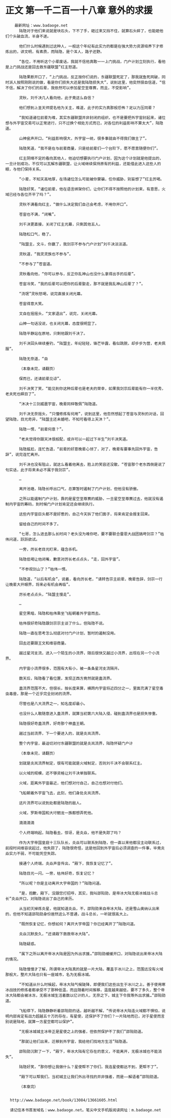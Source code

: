 # 正文 第一千二百一十八章 意外的求援
        最新网址：www.badaoge.net
          陆隐对于他们来说就是块石头，下不了手，砸过来又挡不住，就算石头碎了，也能砸他们个头破血流，半身不遂。
      
          他们什么时候遇到过这种人，一般这个年纪有此实力的都是在强大势力资源培养下才修炼出的，讲文明，有素质，而陆隐，是个浑人，路子还野。
      
          “各位，不用听这个小辈废话，我就不信他真敢一一上门挑战，门户计划立刻执行，看他是上门挑战还是回去救东疆联盟”红主怒道。
      
          陆隐果断开口了，“上门挑战，反正按你们说的，东疆联盟死定了，那我就鱼死网破，同时派人按照刚刚说的做，看是你们损失大还是我陆隐损失大”，说到这里，他突然很自信道，“信不信，解决了你们的后辈，我依然可以参加星空至尊赛，而且，不受影响”。
      
          灵秋，刘千决几人看向他，此子竟这么自信？
      
          他们想到上圣天师提名他为关主，难道，此子的实力真那般恐怖？足以力压同辈？
      
          “我知道诸位前辈为难，其实东疆联盟并非封闭的组织，也不是要把外宇宙封起来，诸位想与外宇宙交易可以正常进行，只不过换个相处方式而已，对各位的利益影响不算太大”，陆隐道。
      
          山神瓮声开口，“利益影响很大，外宇宙一统，很多事就由不得我们做主了”。
      
          陆隐笑道，“我不是在与前辈商量，只是给前辈们一个台阶下，愿不愿意随便你们”。
      
          红主阴晴不定的看向其他人，他迫切想要执行门户计划，因为这个计划就是他提出的，一旦计划成功，不仅可以瓦解东疆联盟，让火域继续保持原有的利益，还能借此进入这些人的眼，与他们保持关系。
      
          “小辈，不知天高地厚，在场诸位怎么可能被你蒙骗，任你威胁，别妄想了”红主厉喝。
      
          陆隐好笑，“诸位前辈，他在语言绑架你们，让你们不得不按照他的计划来，有意思，火域已经与各位齐平了吗？”。
      
          灵秋不满看向红主，“做什么决定我们自己会考虑，不用你开口”。
      
          苍宙也不满，“闭嘴”。
      
          刘千决更直接，关闭了红主光幕，只剩其他五人。
      
          陆隐松口气，稳了。
      
          “陆盟主，文斗，你赢了，我剑宗不参与门户计划”刘千决淡淡道。
      
          灵秋道，“我灵灵族也不参与”。
      
          “不参与了”苍宙道。
      
          灵秋看向他，“你可以参与，反正你乱神山也没什么拿得出手的后辈”。
      
          苍宙冷笑，“我的后辈可以把你的后辈娶走，那不就是我乱神山后辈了？”。
      
          “流氓”灵秋怒喝，说完直接关闭光幕。
      
          苍宙得意大笑。
      
          文自在摇摇头，“文家退出”，说完，关闭光幕。
      
          山神一句话没说，也关闭光幕，态度很明显了。
      
          陆隐平静站在原地，只剩他跟刘千决了。
      
          刘千决回头继续垂钓，“陆盟主，年纪轻轻，锋芒毕露，看似跳脱，却步步为营，老夫佩服”。
      
          陆隐无奈道，“自
      
          （本章未完，请翻页）
      
          保而已，还请前辈见谅”。
      
          刘千决笑了笑，“能见到你这种后辈也是老夫的荣幸，如果我剑宗后辈能有你一半优秀，老夫死也瞑目了”。
      
          “沐决十三剑威震宇宙，晚辈同样敬佩”陆隐道。
      
          刘千决无奈摇头，“只懂修炼有何用”，说到这里，他忽然想起了苍宙与灵秋的对话，回望陆隐，目光奇异，“陆盟主还未婚吧，不知可看得上天沐？”。
      
          陆隐一愣，“前辈何意？”。
      
          “老夫觉得你跟天沐很般配，或许可以一起过下半生”刘千决笑道。
      
          陆隐尴尬，连忙告退，“前辈的好意晚辈心领了，对了，晚辈有要事先回外宇宙，告辞”，说完连忙离开。
      
          刘千决也没有阻止，就这么看着他离去，脸上的笑容还没散，“苍宙那个老东西倒是说了句实话，此子将来未必不属于我剑宗”。
      
          …
      
          离开池塘，陆隐长呼出口气，总算暂时遏制了门户计划，但他没有骄傲。
      
          之所以能遏制门户计划，靠的是星空至尊赛的威胁，一旦星空至尊赛过去，他就没有遏制内宇宙的筹码，到时候门户计划肯定还会继续执行。
      
          这些内宇宙巨头都不是好惹的，自己今天拆了他们面子，将来肯定会报复回来。
      
          留给自己的时间不多了。
      
          “七哥，怎么进去那么长时间？老头没为难你吧，要不要联合雷恩大战团搞垮剑宗？”枯伟问道，跃跃欲试。
      
          一旁，厉长老目光盯来，蕴含杀机。
      
          陆隐低喝让他闭嘴，歉意对厉长老点点头，“走，回外宇宙”。
      
          “不参观剑山了？”枯伟一愣。
      
          陆隐道，“以后有机会”，说着，看向厉长老，“请转告宗主前辈，晚辈告辞，剑宗一行让晚辈大开眼界，将来必有机会再临”。
      
          厉长老点点头，“陆盟主慢走”。
      
          …
      
          星空黑暗，陆隐和枯伟乘坐飞船朝着外宇宙而去。
      
          枯伟很好奇陆隐跟剑宗宗主谈了什么，但陆隐不说。
      
          陆隐一直在思考怎么彻底对付门户计划，暂时的遏制没用。
      
          回去还要跟王文和维容商量。
      
          越过星河支流，进入一个陌生的小流界，随后很快又越过小流界，出现在另一个小流界。
      
          内宇宙小流界很多，范围有大有小，被一条条星河支流隔开。
      
          数天后，陆隐看了看位置，发现正西方竟然就是蛊流界。
      
          蛊流界范围不大，但很长，按长度来算，横跨内宇宙将近四分之一，里面充满了星空毒虫毒兽，那是一个近乎完全封闭的流界。
      
          尽管也是八大流界之一，知名度却最小。
      
          也没什么人敢随意进入蛊流界，就算当初第六大陆入侵，碰到蛊流界也是损失惨重。
      
          陆隐很好奇蛊流界，好奇那个神蛊王朝。
      
          越过当前流界，下一个要进入的，就是炎岚流界。
      
          整个内宇宙，最迫切对付东疆联盟的就是炎岚流界，陆隐怀疑门户计
      
          （本章未完，请翻页）
      
          划就是炎岚流界制定，很有可能就是火域制定，否则刘千决不会联系红主。
      
          以火域的规模，还不够资格让刘千决单独联系。
      
          火域，距离外宇宙最近，他们想对付自己，自己也想对付他们。
      
          飞船朝着外宇宙飞去，此刻，他们身处炎岚流界。
      
          这片流界可以说到处都是陆隐的敌人。
      
          火域，罗斯帝国和大圩魍龙一族都想弄死他。
      
          滴滴滴滴
      
          个人终端响起，陆隐看去，惊讶，是炎焱，他不是失踪了吗？
      
          作为大宇帝国皇庭十三队队长，炎焱可以联系到陆隐，但一直以来他都没主动联系过，前段时间维容说起过，他失踪了，陆隐很奇怪，这是他回到外宇宙后必须调查的一件事，毕竟炎焱实力不弱，不可能凭空失踪。
      
          接通个人终端，炎焱声音传出，“殿下，我恢复记忆了”。
      
          陆隐目光一闪，一旁，枯伟好奇，恢复记忆？
      
          “所以呢？你是主动离开大宇帝国的？”陆隐问道。
      
          “是，抱歉，殿下，没跟您打招呼，其实，我叫邵阳勋，是帝冰大陆无极冰城战斗总长”炎焱开口，对陆隐说出了自己的来历。
      
          从当初灭掉炼炎星，他就知道炎焱，不，邵阳勋来自帝冰大陆，还是雪山奥纳认出来的，但他不知道邵阳勋身份居然这么不普通，战斗总长，一听就很高大上。
      
          “既然恢复记忆，你想如何？离开大宇帝国？你已经离开了”陆隐问道。
      
          炎焱沉默良久，“还请殿下救救帝冰大陆”。
      
          陆隐疑惑。
      
          “属下之所以离开帝冰大陆是因为外出求援…”邵阳勋缓缓开口，对陆隐说出来帝冰大陆的情况。
      
          陆隐慢慢才了解，所谓帝冰大陆真的就是一片大陆，覆盖于冰川之上，范围远没有火域那般大，整片大陆也只有一座城市，名为无极冰城。
      
          “不知道从什么时候起，帝冰大陆气候陡降，即便我们这些出生于冰川之上，善于使用寒冰战技的修炼者都承受不了那种低温，而且随着时间推移，温度越来越低，要不了多久，整个帝冰大陆都会被冰冻，无极冰城生活着数以亿计的人，无奈之下，城主下令我等外出求援…”邵阳勋道。
      
          飞船停下，陆隐静静听着邵阳勋的话，越听越不解，“传说帝冰大陆连火域都不惧怕，说明内部肯定有战力超越五十万的存在，有星使，还保护不了你们？一片陆地而已，对于星使而言别说是陆地，就算一方星空都可以保护”。
      
          “无极冰城城主冰帝正是星使之上的强者，但依然保护不了我们”邵阳勋道。
      
          “那就让他们出来，迁移到外宇宙，我给他们找地方生活”陆隐道。
      
          邵阳勋沉默了一下，“殿下，帝冰大陆有它存在的意义，不能离开，无极冰城也不能消失”。
      
          陆隐好笑，“那你想让我做什么？星使帮不了你们，我连星使都达不到，更帮不了”。
      
          “殿下可以帮我们，当初城主让我们外出寻找的并非强者，而是——解语者”邵阳勋道。
      
          （本章完）
      
      
      http://www.badaoge.net/book/13084/13661605.html
      
      请记住本书首发域名：www.badaoge.net。笔尖中文手机版阅读网址：m.badaoge.net
